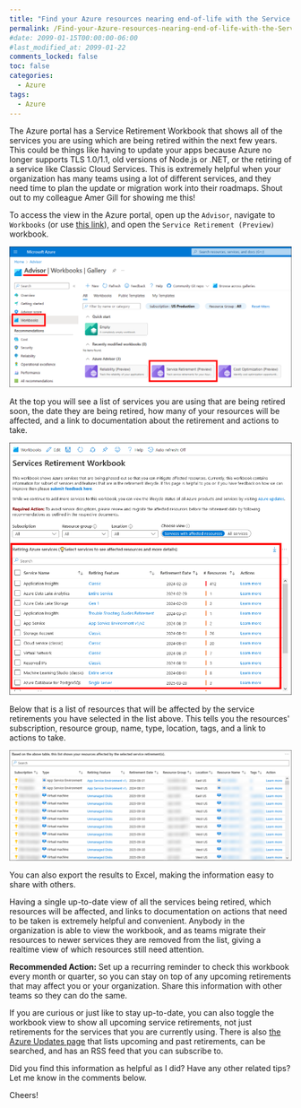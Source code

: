 ```yaml
---
title: "Find your Azure resources nearing end-of-life with the Service Retirement Workbook"
permalink: /Find-your-Azure-resources-nearing-end-of-life-with-the-Service-Retirement-Workbook/
#date: 2099-01-15T00:00:00-06:00
#last_modified_at: 2099-01-22
comments_locked: false
toc: false
categories:
  - Azure
tags:
  - Azure
---
```


The Azure portal has a Service Retirement Workbook that shows all of the services you are using which are being retired within the next few years.
This could be things like having to update your apps because Azure no longer supports TLS 1.0/1.1, old versions of Node.js or .NET, or the retiring of a service like Classic Cloud Services.
This is extremely helpful when your organization has many teams using a lot of different services, and they need time to plan the update or migration work into their roadmaps.
Shout out to my colleague Amer Gill for showing me this!

To access the view in the Azure portal, open up the `Advisor`, navigate to `Workbooks` (or use [this link](https://portal.azure.com/#view/Microsoft_Azure_Expert/AdvisorMenuBlade/~/workbooks)), and open the `Service Retirement (Preview)` workbook.

![Navigating to the Service Retirement Workbook](/assets/Posts/2024-02-08-Find-your-Azure-resources-nearing-end-of-life-with-the-Service-Retirement-Workbook/navigate-to-services-retirement-workbook-in-azure-advisor.png)

At the top you will see a list of services you are using that are being retired soon, the date they are being retired, how many of your resources will be affected, and a link to documentation about the retirement and actions to take.

![Service Retirement Workbook list of services](/assets/Posts/2024-02-08-Find-your-Azure-resources-nearing-end-of-life-with-the-Service-Retirement-Workbook/azure-services-retirement-workbook-list-of-services-retiring.png)

Below that is a list of resources that will be affected by the service retirements you have selected in the list above.
This tells you the resources' subscription, resource group, name, type, location, tags, and a link to actions to take.

![Service Retirement Workbook list of resources](/assets/Posts/2024-02-08-Find-your-Azure-resources-nearing-end-of-life-with-the-Service-Retirement-Workbook/list-of-resources-affected-by-service-retirement.png)

You can also export the results to Excel, making the information easy to share with others.

Having a single up-to-date view of all the services being retired, which resources will be affected, and links to documentation on actions that need to be taken is extremely helpful and convenient.
Anybody in the organization is able to view the workbook, and as teams migrate their resources to newer services they are removed from the list, giving a realtime view of which resources still need attention.

__Recommended Action:__ Set up a recurring reminder to check this workbook every month or quarter, so you can stay on top of any upcoming retirements that may affect you or your organization.
Share this information with other teams so they can do the same.

If you are curious or just like to stay up-to-date, you can also toggle the workbook view to show all upcoming service retirements, not just retirements for the services that you are currently using.
There is also [the Azure Updates page](https://azure.microsoft.com/en-us/updates/?updateType=retirements) that lists upcoming and past retirements, can be searched, and has an RSS feed that you can subscribe to.

Did you find this information as helpful as I did?
Have any other related tips?
Let me know in the comments below.

Cheers!
